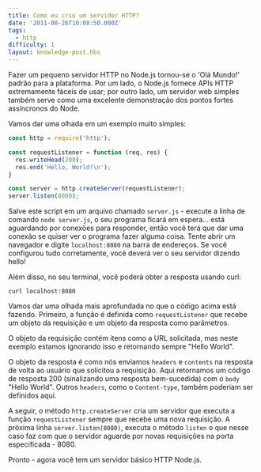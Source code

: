 ```yaml
---
title: Como eu crio um servidor HTTP?
date: '2011-08-26T10:08:50.000Z'
tags:
  - http
difficulty: 1
layout: knowledge-post.hbs
---
```


<!-- Making a simple HTTP server in Node.js has become the de facto 'hello world' for the platform.  On the one hand, Node.js provides extremely easy-to-use HTTP APIs; on the other hand, a simple web server also serves as an excellent demonstration of Node's asynchronous strengths. -->

Fazer um pequeno servidor HTTP no Node.js tornou-se o 'Olá Mundo!' padrão para a plataforma. Por um lado, o Node.js fornece APIs HTTP extremamente fáceis de usar; por outro lado, um servidor web simples também serve como uma excelente demonstração dos pontos fortes assíncronos do Node.

<!-- Let's take a look at a very simple example: -->

Vamos dar uma olhada em um exemplo muito simples:

```javascript
const http = require('http');

const requestListener = function (req, res) {
  res.writeHead(200);
  res.end('Hello, World!\n');
}

const server = http.createServer(requestListener);
server.listen(8080);
```

<!-- Save this in a file called `server.js` - run `node server.js`, and your program will hang there... it's waiting for connections to respond to, so you'll have to give it one if you want to see it do anything.  Try opening up a browser, and typing `localhost:8080` into the location bar.  If everything has been set up correctly, you should see your server saying hello! -->

Salve este script em um arquivo chamado `server.js` - execute a linha de comando `node server.js`, o seu programa ficará em espera... está aguardando por conexões para responder, então você terá que dar uma conexão se quiser ver o programa fazer alguma coisa. Tente abrir um navegador e digite `localhost:8080` na barra de endereços.  Se você configurou tudo corretamente, você deverá ver o seu servidor dizendo hello!

<!-- Also, from your terminal you should be able to get the response using curl: -->

Além disso, no seu terminal, você poderá obter a resposta usando curl:

```
curl localhost:8080
```

<!-- Let's take a more in-depth look at what the above code is doing.  First, a function is defined called `requestListener` that takes a request object and a response object as parameters. -->

Vamos dar uma olhada mais aprofundada no que o código acima está fazendo. Primeiro, a função é definida como `requestListener` que recebe um objeto da requisição e um objeto da resposta como parâmetros.

<!-- The request object contains things such as the requested URL, but in this example we ignore it and always return "Hello World". -->

O objeto da requisição contém itens como a URL solicitada, mas neste exemplo estamos ignorando isso e retornando sempre "Hello World".

<!-- The response object is how we send the headers and contents of the response back to the user making the request. Here we return a 200 response code (signaling a successful response) with the body "Hello World". Other headers, such as `Content-type`, would also be set here. -->

O objeto da resposta é como nós enviamos `headers` e `contents` na resposta de volta ao usuário que solicitou a requisição. Aqui retornamos um código de resposta 200 (sinalizando uma resposta bem-sucedida) com o `body` "Hello World". Outros `headers`, como o `Content-type`, também poderiam ser definidos aqui.

<!-- Next, the `http.createServer` method creates a server that calls `requestListener` whenever a request comes in. The next line, `server.listen(8080)`, calls the `listen` method, which causes the server to wait for incoming requests on the specified port - 8080, in this case. -->

A seguir, o método `http.createServer` cria um servidor que executa a função `requestListener` sempre que recebe uma nova requisição. A próxima linha `server.listen(8080)`, executa o método `listen` o que nesse caso faz com que o servidor aguarde por novas requisições na porta especificada - 8080.

<!-- There you have it - your most basic Node.js HTTP server. -->

Pronto - agora você tem um servidor básico HTTP Node.js.
